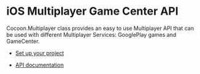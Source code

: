 iOS Multiplayer Game Center API
=====================================

Cocoon.Multiplayer class provides an easy to use Multiplayer API that can be used with different Multiplayer Services: GooglePlay games and GameCenter.

* [Set up your project](https://github.com/ludei/atomic-plugins-multiplayer#javascript-api)

* [API documentation](http://ludei.github.io/cocoon-common/dist/doc/js/Cocoon.Multiplayer.html) 
